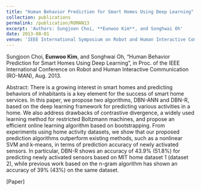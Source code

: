 ```yaml
---
title: "Human Behavior Prediction for Smart Homes Using Deep Learning"
collection: publications
permalink: /publication/ROMAN13
excerpt: 'Authors: Sungjoon Choi, **Eunwoo Kim**, and Songhwai Oh'
date: 2013-08-01
venue: 'IEEE International Symposium on Robot and Human Interactive Communication (RO-MAN)'
---
```

Sungjoon  Choi, **Eunwoo Kim**, and Songhwai Oh, “Human Behavior Prediction for Smart Homes Using Deep Learning”, in Proc. of the IEEE International Conference on Robot and Human Interactive Communication (RO-MAN), Aug. 2013.

Abstract: There is a growing interest in smart homes and predicting behaviors of inhabitants is a key element for the success of smart home services. In this paper, we propose two algorithms, DBN-ANN and DBN-R, based on the deep learning framework for predicting various activities in a home. We also address drawbacks of contrastive divergence, a widely used learning method for restricted Boltzmann machines, and propose an efficient online learning algorithm based on bootstrapping. From experiments using home activity datasets, we show that our proposed prediction algorithms outperform existing methods, such as a nonlinear SVM and k-means, in terms of prediction accuracy of newly activated sensors. In particular, DBN-R shows an accuracy of 43.9% (51.8%) for predicting newly activated sensors based on MIT home dataset 1 (dataset 2), while previous work based on the n-gram algorithm has shown an accuracy of 39% (43%) on the same dataset.

[Paper] 
